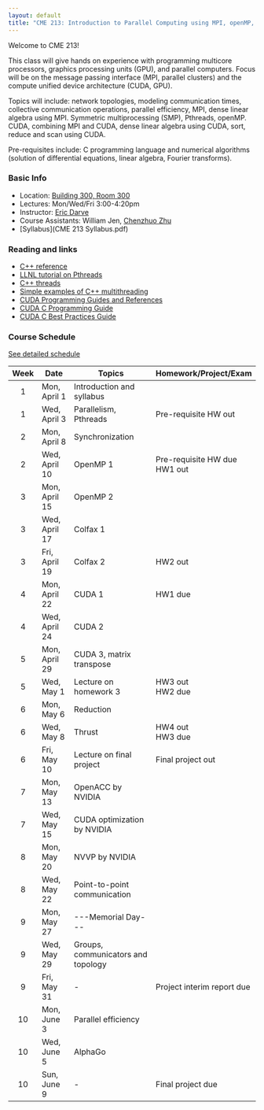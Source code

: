```yaml
---
layout: default
title: "CME 213: Introduction to Parallel Computing using MPI, openMP, and CUDA"
---
```


Welcome to CME 213!

This class will give hands on experience with programming multicore processors, graphics processing units (GPU), and parallel computers. Focus will be on the message passing interface (MPI, parallel clusters) and the compute unified device architecture (CUDA, GPU).  

Topics will include: network topologies, modeling communication times, collective communication operations, parallel efficiency, MPI, dense linear algebra using MPI. Symmetric multiprocessing (SMP), Pthreads, openMP. CUDA, combining MPI and CUDA, dense linear algebra using CUDA, sort, reduce and scan using CUDA.

Pre-requisites include: C programming language and numerical algorithms (solution of differential equations, linear algebra, Fourier transforms).

### Basic Info

* Location: [Building 300, Room 300](http://campus-map.stanford.edu/?id=300-300)  
* Lectures: Mon/Wed/Fri 3:00-4:20pm  
* Instructor: [Eric Darve](https://me.stanford.edu/people/eric-darve)  
* Course Assistants: William Jen, [Chenzhuo Zhu](http://stanford.edu/~czhu95/)
* [Syllabus](CME 213 Syllabus.pdf)

### Reading and links

* [C++ reference](https://en.cppreference.com/w/cpp)
* [LLNL tutorial on Pthreads](https://computing.llnl.gov/tutorials/pthreads/)
* [C++ threads](http://www.cplusplus.com/reference/thread/thread/)
* [Simple examples of C++ multithreading](https://www.geeksforgeeks.org/multithreading-in-cpp/)
* [CUDA Programming Guides and References](http://docs.nvidia.com/cuda/index.html)
* [CUDA C Programming Guide](http://docs.nvidia.com/cuda/pdf/CUDA_C_Programming_Guide.pdf)
* [CUDA C Best Practices Guide](http://docs.nvidia.com/cuda/pdf/CUDA_C_Best_Practices_Guide.pdf)

### Course Schedule

[See detailed schedule](./schedule.html)

| Week          | Date                 | Topics                             | Homework/Project/Exam             |
| :-----------: | -------------------- | ------                             | ----------------                  |
| 1             | Mon, April 1         | Introduction and syllabus          |                                   |
| 1             | Wed, April 3         | Parallelism, Pthreads              | Pre-requisite HW out              |
| 2             | Mon, April 8         | Synchronization                    |                                   |
| 2             | Wed, April 10        | OpenMP 1                           | Pre-requisite HW due <br> HW1 out |
| 3             | Mon, April 15        | OpenMP 2                           |                                   |
| 3             | Wed, April 17        | Colfax 1                           |                                   |
| 3             | Fri, April 19        | Colfax 2                           | HW2 out                           |
| 4             | Mon, April 22        | CUDA 1                             | HW1 due                           |
| 4             | Wed, April 24        | CUDA 2                             |                                   |
| 5             | Mon, April 29        | CUDA 3, matrix transpose           |                                   |
| 5             | Wed, May 1           | Lecture on homework 3              | HW3 out <br> HW2 due              |
| 6             | Mon, May 6           | Reduction                          |                                   |
| 6             | Wed, May 8           | Thrust                             | HW4 out <br> HW3 due              |
| 6             | Fri, May 10          | Lecture on final project           | Final project out                 |
| 7             | Mon, May 13          | OpenACC by NVIDIA                  |                                   |
| 7             | Wed, May 15          | CUDA optimization by NVIDIA        |                                   |
| 8             | Mon, May 20          | NVVP by NVIDIA                     |                                   |
| 8             | Wed, May 22          | Point-to-point communication       |                                   |
| 9             | Mon, May 27          | ---Memorial Day---                 |                                   |
| 9             | Wed, May 29          | Groups, communicators and topology |                                   |
| 9             | Fri, May 31          | -                                  | Project interim report due        |
| 10            | Mon, June 3          | Parallel efficiency                |                                   |
| 10            | Wed, June 5          | AlphaGo                            |                                   |
| 10            | Sun, June 9          | -                                  | Final project due                 |
